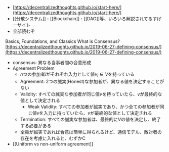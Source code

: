 - [https://decentralizedthoughts.github.io/start-here/](https://decentralizedthoughts.github.io/start-here/)
- [[分散システム]]・[[Blockchain]]・[[DAG]]等、いろいろ解説されてるすげーサイト
- 全部読むぞ

Basics, Foundations, and Classics
What is Consensus?
[https://decentralizedthoughts.github.io/2019-06-27-defining-consensus/](https://decentralizedthoughts.github.io/2019-06-27-defining-consensus/)
- consensus: 異なる当事者間の合意形成
- Agreement Problem
	- $n$つの参加者$i$がそれぞれ入力として値$v_i \in V$を持っている
	- Agreement: 2つの誠実(Honest)な参加者が、異なる値を決定することがない
	- Validity: すべての誠実な参加者が同じ値$v$を持っていたら、$v$が最終的な値として決定される
		- Weak Validity: すべての参加者が誠実であり、かつ全ての参加者が同じ値$v$を入力に持っていたら、$v$が最終的な値として決定される
	- Termination: すべての誠実な参加者は、最終的に$V$の値を決定し、終了する必要がある
	- 全員が誠実であれば合意は簡単に得られるけど、通信モデル、敵対者の存在を考慮に入れると、むずかC
- [[Uniform vs non-uniform agreement]]

